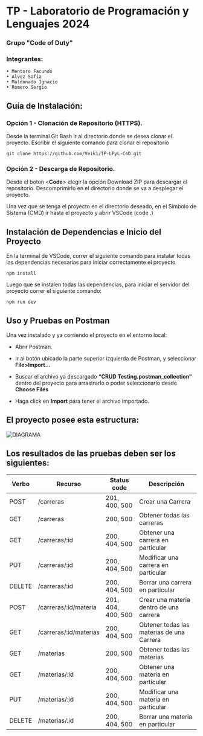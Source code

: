# TP - Laboratorio de Programación y Lenguajes 2024
### Grupo **"Code of Duty"**

### Integrantes:
```
• Mentoro Facundo
• Alvez Sofia
• Maldonado Ignacio
• Romero Sergio
```

## Guía de Instalación:

### Opción 1 - Clonación de Repositorio (HTTPS).  

Desde la terminal Git Bash ir al directorio donde se desea clonar el proyecto. Escribir el siguiente comando para clonar el repositorio

```git clone https://github.com/Veik1/TP-LPyL-CoD.git```

### Opción 2 - Descarga de Repositorio.

Desde el boton <**Code**> elegir la opción Download ZIP para descargar el repositorio. Descomprimirlo en el directorio donde se va a desplegar el proyecto.

Una vez que se tenga el proyecto en el directorio deseado, en el Símbolo de Sistema (CMD) ir hasta el proyecto y abrir VSCode (code .)

## Instalación de Dependencias e Inicio del Proyecto
En la terminal de VSCode, correr el siguiente comando para instalar todas las dependencias necesarias para iniciar correctamente el proyecto

	npm install

Luego que se instalen todas las dependencias, para iniciar el servidor del proyecto correr el siguiente comando:

	npm run dev


## Uso y Pruebas en Postman
Una vez instalado y ya corriendo el proyecto en el entorno local:

- Abrir Postman.

- Ir al botón ubicado la parte superior izquierda de Postman, y seleccionar **File>Import...**

- Buscar el archivo ya descargado **“CRUD Testing.postman_collection”** dentro del proyecto para arrastrarlo o poder seleccionarlo desde **Choose Files**

- Haga click en **Import** para tener el archivo importado.

## El proyecto posee esta estructura:

![DIAGRAMA](DER.png)


## Los resultados de las pruebas deben ser los siguientes: 

|Verbo|Recurso|Status code|Descripción|
|-----|-------|-----------|-----------|
|POST|/carreras|201, 400, 500|Crear una Carrera|
|GET|/carreras|200, 500|Obtener todas las carreras|
|GET|/carreras/:id|200, 404, 500|Obtener una carrera en particular|
|PUT|/carreras/:id|200, 404, 500|Modificar una carrera en particular|
|DELETE|/carreras/:id|200, 404, 500|Borrar una carrera en particular|
|POST|/carreras/:id/materia|201, 404, 400, 500|Crear una materia dentro de una carrera|
|GET|/carreras/:id/materias|200, 404, 500| Obtener todas las materias de una Carrera
|GET|/materias|200, 500|Obtener todas las materias|
|GET|/materias/:id|200, 404, 500|Obtener una materia en particular|
|PUT|/materias/:id|200, 404, 500|Modificar una materia en particular|
|DELETE|/materias/:id|200, 404, 500|Borrar una materia en particular|



  
